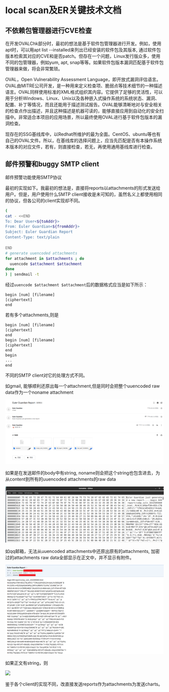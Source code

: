 # local scan及ER关键技术文档

## 不依赖包管理器进行CVE检查

在开发OVALChk部分时，最初的想法是基于软件包管理器进行开发。例如，使用apt时，可以用apt list --installed来列出已经安装的软件包及其版本, 通过软件包版本检索其对应的CVE和是否patch。但存在一个问题，Linux发行版众多，使用不同的包管理器，例如yum, apt, snap等等。如果软件包版本漏洞匹配基于软件包管理器来做，将会非常繁琐。

OVAL，Open Vulnerability Assessment Language，即开放式漏洞评估语言。OVAL由MITRE公司开发，是一种用来定义检查项、脆弱点等技术细节的一种描述语言。OVAL同样使用标准的XML格式组织其内容。它提供了足够的灵活性，可以用于分析Windows、Linux、Unix以及各种嵌入式操作系统的系统状态、漏洞、配置、补丁等情况，而且还能用于描述测试报告。OVAL能够清晰地对与安全相关的检查点作出描述，并且这种描述是机器可读的，能够直接应用到自动化的安全扫描中。非常适合本项目的应用场景，所以最终使用OVAL进行基于软件包版本的漏洞检查。

现存在的SSG基线库中，以Redhat所维护的最为全面。CentOS、ubuntu等也有自己的OVAL文件。所以，在基线库的选择问题上，应当先匹配是否有本操作系统本版本的对应文件，若有，则直接检查，若无，再使用通用基线库进行检查。

## 邮件预警和buggy SMTP client

邮件预警功能使用SMTP协议

最初的实现如下。我最初的想法是，直接将reports以attachments的形式发送给用户。但是，用户使用什么SMTP client接收是未可知的，虽然名义上都使用相同的协议，但各公司的client实现却不同。

```bash
(
cat - <<END
To: Dear User<${toAddr}>
From: Euler Guardian<${fromAddr}>
Subject: Euler Guardian Report
Content-Type: text/plain

END
# generate uuencoded attachments
for attachment in $attachments ; do
  uuencode $attachment $attachment
done
) | sendmail -t
```

经过`uuencode $attachment $attachment`后的数据格式应当是如下所示：

```
begin [num] [filename]
[ciphertext]
end
```

若有多个attachments,则是

```
begin [num] [filename]
[ciphertext]
end
begin [num] [filename]
[ciphertext]
end
begin
...
end
```

不同的SMTP client对它的处理方式不同。

如gmail, 能够顺利还原出每一个attachment,但是同时会把整个uuencoded raw data作为一个noname attachment

![](pic/gmail-att.png)

如果是在发送邮件的body中有string, noname则会把这个string也包含进去，为从content到所有的uuencoded attachments的raw data

![](pic/str-hex.png)

如qq邮箱，无法从uuencoded attachments中还原出原有的attachments, 加密过的attachments raw data全部显示在正文中，并不显示有附件。

![](pic/qq-att.png)

如果正文有string，则

![](pic/qq-str.png)

鉴于各个client的实现不同，改直接发送reports作为attachments为发送charts。

